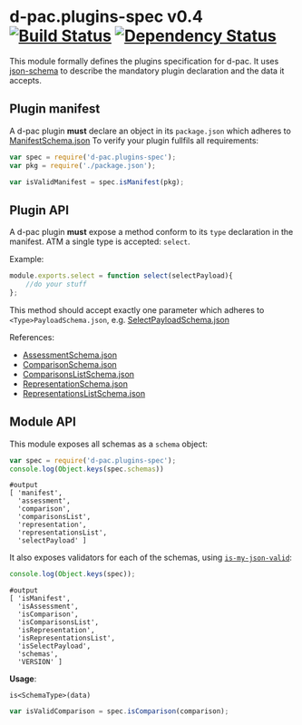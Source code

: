 # d-pac.plugins-spec v0.4[![Build Status][travis-image]][travis-url] [![Dependency Status][daviddm-url]][daviddm-image]

This module formally defines the plugins specification for d-pac. It uses [json-schema](http://json-schema.org/) to describe the mandatory plugin declaration and the data it accepts.

## Plugin manifest

A d-pac plugin **must** declare an object in its `package.json` which adheres to [ManifestSchema.json](schemas/ManifestSchema.json)
To verify your plugin fullfils all requirements:

```js
var spec = require('d-pac.plugins-spec');
var pkg = require('./package.json');

var isValidManifest = spec.isManifest(pkg);
```

## Plugin API

A d-pac plugin **must** expose a method conform to its `type` declaration in the manifest. ATM a single type is accepted: `select`.

Example:

```js
module.exports.select = function select(selectPayload){
    //do your stuff
};
```

This method should accept exactly one parameter which adheres to `<Type>PayloadSchema.json`, e.g. [SelectPayloadSchema.json](schemas/SelectPayloadSchema.json)

References:

* [AssessmentSchema.json](schemas/AssessmentSchema.json)
* [ComparisonSchema.json](schemas/ComparisonSchema.json)
* [ComparisonsListSchema.json](schemas/ComparisonsListSchema.json)
* [RepresentationSchema.json](schemas/RepresentationSchema.json)
* [RepresentationsListSchema.json](schemas/RepresentationsListSchema.json)
    
## Module API

This module exposes all schemas as a `schema` object:

```js
var spec = require('d-pac.plugins-spec');
console.log(Object.keys(spec.schemas))
```
```
#output
[ 'manifest',
  'assessment',
  'comparison',
  'comparisonsList',
  'representation',
  'representationsList',
  'selectPayload' ]
```

It also exposes validators for each of the schemas, using [`is-my-json-valid`](https://github.com/mafintosh/is-my-json-valid):

```js
console.log(Object.keys(spec));
```
```
#output
[ 'isManifest',
  'isAssessment',
  'isComparison',
  'isComparisonsList',
  'isRepresentation',
  'isRepresentationsList',
  'isSelectPayload',
  'schemas',
  'VERSION' ]
```

**Usage**:

`is<SchemaType>(data)`

```js
var isValidComparison = spec.isComparison(comparison);
```

[npm-url]: https://npmjs.org/package/d-pac.plugins-spec
[npm-image]: https://badge.fury.io/js/d-pac.plugins-spec.svg
[travis-url]: https://travis-ci.org/d-pac/d-pac.plugins-spec
[travis-image]: https://travis-ci.org/d-pac/d-pac.plugins-spec.svg?branch=master
[daviddm-url]: https://david-dm.org/d-pac/d-pac.plugins-spec.svg?theme=shields.io
[daviddm-image]: https://david-dm.org/d-pac/d-pac.plugins-spec
